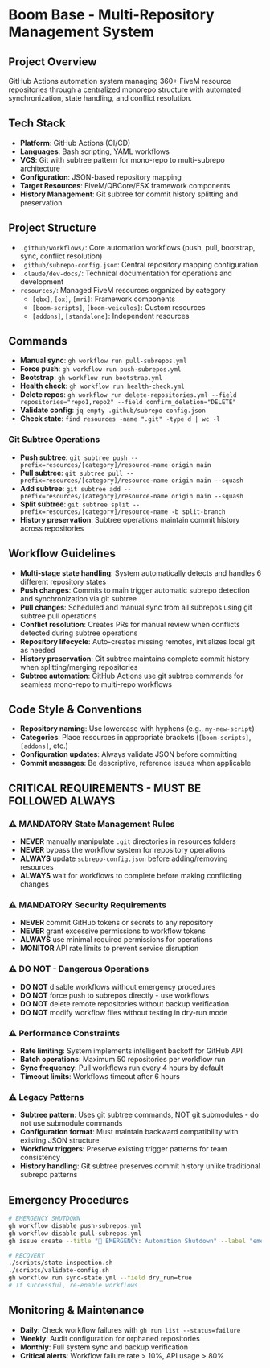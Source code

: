 # Boom Base - Multi-Repository Management System

## Project Overview
GitHub Actions automation system managing 360+ FiveM resource repositories through a centralized monorepo structure with automated synchronization, state handling, and conflict resolution.

## Tech Stack
- **Platform**: GitHub Actions (CI/CD)
- **Languages**: Bash scripting, YAML workflows
- **VCS**: Git with subtree pattern for mono-repo to multi-subrepo architecture
- **Configuration**: JSON-based repository mapping
- **Target Resources**: FiveM/QBCore/ESX framework components
- **History Management**: Git subtree for commit history splitting and preservation

## Project Structure
- `.github/workflows/`: Core automation workflows (push, pull, bootstrap, sync, conflict resolution)
- `.github/subrepo-config.json`: Central repository mapping configuration
- `.claude/dev-docs/`: Technical documentation for operations and development
- `resources/`: Managed FiveM resources organized by category
  - `[qbx]`, `[ox]`, `[mri]`: Framework components
  - `[boom-scripts]`, `[boom-veiculos]`: Custom resources
  - `[addons]`, `[standalone]`: Independent resources

## Commands
- **Manual sync**: `gh workflow run pull-subrepos.yml`
- **Force push**: `gh workflow run push-subrepos.yml`
- **Bootstrap**: `gh workflow run bootstrap.yml`
- **Health check**: `gh workflow run health-check.yml`
- **Delete repos**: `gh workflow run delete-repositories.yml --field repositories="repo1,repo2" --field confirm_deletion="DELETE"`
- **Validate config**: `jq empty .github/subrepo-config.json`
- **Check state**: `find resources -name ".git" -type d | wc -l`

### Git Subtree Operations
- **Push subtree**: `git subtree push --prefix=resources/[category]/resource-name origin main`
- **Pull subtree**: `git subtree pull --prefix=resources/[category]/resource-name origin main --squash`
- **Add subtree**: `git subtree add --prefix=resources/[category]/resource-name origin main --squash`
- **Split subtree**: `git subtree split --prefix=resources/[category]/resource-name -b split-branch`
- **History preservation**: Subtree operations maintain commit history across repositories

## Workflow Guidelines
- **Multi-stage state handling**: System automatically detects and handles 6 different repository states
- **Push changes**: Commits to main trigger automatic subrepo detection and synchronization via git subtree
- **Pull changes**: Scheduled and manual sync from all subrepos using git subtree pull operations
- **Conflict resolution**: Creates PRs for manual review when conflicts detected during subtree operations
- **Repository lifecycle**: Auto-creates missing remotes, initializes local git as needed
- **History preservation**: Git subtree maintains complete commit history when splitting/merging repositories
- **Subtree automation**: GitHub Actions use git subtree commands for seamless mono-repo to multi-repo workflows

## Code Style & Conventions
- **Repository naming**: Use lowercase with hyphens (e.g., `my-new-script`)
- **Categories**: Place resources in appropriate brackets (`[boom-scripts]`, `[addons]`, etc.)
- **Configuration updates**: Always validate JSON before committing
- **Commit messages**: Be descriptive, reference issues when applicable

## CRITICAL REQUIREMENTS - MUST BE FOLLOWED ALWAYS

### ⚠️ MANDATORY State Management Rules
- **NEVER** manually manipulate `.git` directories in resources folders
- **NEVER** bypass the workflow system for repository operations
- **ALWAYS** update `subrepo-config.json` before adding/removing resources
- **ALWAYS** wait for workflows to complete before making conflicting changes

### ⚠️ MANDATORY Security Requirements
- **NEVER** commit GitHub tokens or secrets to any repository
- **NEVER** grant excessive permissions to workflow tokens
- **ALWAYS** use minimal required permissions for operations
- **MONITOR** API rate limits to prevent service disruption

### ⚠️ DO NOT - Dangerous Operations
- **DO NOT** disable workflows without emergency procedures
- **DO NOT** force push to subrepos directly - use workflows
- **DO NOT** delete remote repositories without backup verification
- **DO NOT** modify workflow files without testing in dry-run mode

### ⚠️ Performance Constraints
- **Rate limiting**: System implements intelligent backoff for GitHub API
- **Batch operations**: Maximum 50 repositories per workflow run
- **Sync frequency**: Pull workflows run every 4 hours by default
- **Timeout limits**: Workflows timeout after 6 hours

### ⚠️ Legacy Patterns
- **Subtree pattern**: Uses git subtree commands, NOT git submodules - do not use submodule commands
- **Configuration format**: Must maintain backward compatibility with existing JSON structure
- **Workflow triggers**: Preserve existing trigger patterns for team consistency
- **History handling**: Git subtree preserves commit history unlike traditional subrepo patterns

## Emergency Procedures
```bash
# EMERGENCY SHUTDOWN
gh workflow disable push-subrepos.yml
gh workflow disable pull-subrepos.yml
gh issue create --title "🚨 EMERGENCY: Automation Shutdown" --label "emergency"

# RECOVERY
./scripts/state-inspection.sh
./scripts/validate-config.sh
gh workflow run sync-state.yml --field dry_run=true
# If successful, re-enable workflows
```

## Monitoring & Maintenance
- **Daily**: Check workflow failures with `gh run list --status=failure`
- **Weekly**: Audit configuration for orphaned repositories
- **Monthly**: Full system sync and backup verification
- **Critical alerts**: Workflow failure rate > 10%, API usage > 80%